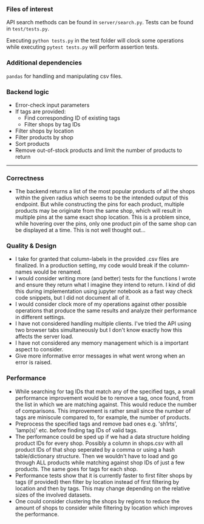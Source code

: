 ### **Files of interest**
API search methods can be found in `server/search.py`. 
Tests can be found in `test/tests.py`.

Executing `python tests.py` in the test folder will clock some operations while executing `pytest tests.py` will perform assertion tests.

### **Additional dependencies**
`pandas` for handling and manipulating csv files.

### **Backend logic**
* Error-check input parameters
* If tags are provided:
    * Find corresponding ID of existing tags
    * Filter shops by tag IDs
* Filter shops by location
* Filter products by shop
* Sort products
* Remove out-of-stock products and limit the number of products to return

---------

### **Correctness**
* The backend returns a list of the most popular products of all the shops within the given radius which seems to be the intended output of this endpoint. But while constructing the pins for each product, multiple products may be originate from the same shop, which will result in multiple pins at the same exact shop location. This is a problem since, while hovering over the pins, only one product pin of the same shop can be displayed at a time. This is not well thought out...

### **Quality & Design**
* I take for granted that column-labels in the provided .csv files are finalized. In a production setting, my code would break if the column-names would be renamed.
* I would consider writing more (and better) tests for the functions I wrote and ensure they return what I imagine they intend to return. I kind of did this during implementation using jupyter notebook as a fast way check code snippets, but I did not document all of it.
* I would consider clock more of my operations against other possible operations that produce the same results and analyze their performance in different settings.
* I have not considered handling multiple clients. I've tried the API using two browser tabs simultaneously but I don't know exactly how this affects the server load.
* I have not considered any memory management which is a important aspect to consider.
* Give more informative error messages in what went wrong when an error is  raised.

### **Performance**
* While searching for tag IDs that match any of the specified tags, a small performance improvement would be to remove a tag, once found, from the list in which we are matching against. This would reduce the number of comparisons. This improvement is rather small since the number of tags are miniscule compared to, for example, the number of products. 
* Preprocess the specified tags and remove bad ones e.g. 'sh1rts', 'lamp(s)' etc. before finding tag IDs of valid tags.
* The performance could be sped up if we had a data structure holding product IDs for every shop. Possibly a column in shops.csv with all product IDs of that shop seperated by a comma or using a hash table/dictionary structure. Then we wouldn't have to load and go through ALL products while matching against shop IDs of just a few products. The same goes for tags for each shop.
* Performance tests show that it is currently faster to first filter shops by tags (if provided) then filter by location instead of first filtering by location and then by tags. This may change depending on the relative sizes of the involved datasets.
* One could consider clustering the shops by regions to reduce the amount of shops to consider while filtering by location which improves the performance.













